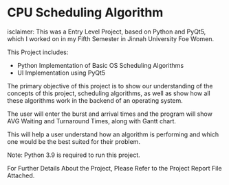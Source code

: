 
# CPU Scheduling Algorithm

isclaimer: This was a Entry Level Project, based on Python and PyQt5, which I worked on in my Fifth Semester in Jinnah University Foe Women.

This Project includes:
- Python Implementation of Basic OS Scheduling Algorithms
- UI Implementation using PyQt5


The primary objective of this project is to show our understanding of the concepts 
of this project, scheduling algorithms, as well as show how all these algorithms 
work in the backend of an operating system. 

The user will enter the burst and 
arrival times and the program will show AVG Waiting and Turnaround Times, along with Gantt chart. 

This 
will help a user understand how an algorithm is performing and which one would 
be the best suited for their problem.


Note: Python 3.9 is required to run this project.

For Further Details About the Project, Please Refer to the Project Report File Attached.
